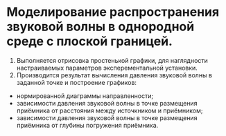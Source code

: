 # Моделирование распространения звуковой волны в однородной среде с плоской границей.
1. Выполняется отрисовка простенькой графики, для наглядности настраиваемых параметров эксперементальной установки.
2. Производится результат вычисления давления звуковой волны в заданной точке и построение графиков:
  -   нормированной диаграммы направленности;
  -   зависимости давления звуковой волны в точке размещения приёмника от расстояния между источкником и приёмником;
  -   зависимости давления звуковой волны в точке размещения приёмника от глубины погружения приёмника.

